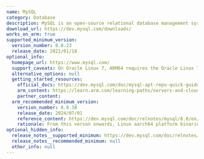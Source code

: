 ```yaml
---
name: MySQL
category: Database
description: MySQL is an open-source relational database management system.
download_url: https://dev.mysql.com/downloads/
works_on_arm: true
supported_minimum_version:
  version_number: 8.0.23
  release_date: 2021/01/18
optional_info:
  homepage_url: https://www.mysql.com/
  support_caveats: On Oracle Linux 7, ARM64 requires the Oracle Linux 7 Software Collections Repository which can be installed following the commands as mentioned [here](https://dev.mysql.com/doc/mysql-repo-excerpt/8.3/en/linux-installation-yum-repo.html)
  alternative_options: null
  getting_started_resources:
    official_docs: https://dev.mysql.com/doc/mysql-apt-repo-quick-guide/en/
    arm_content: https://learn.arm.com/learning-paths/servers-and-cloud-computing/mysql/install_mysql/
    partner_content:
  arm_recommended_minimum_version:
    version_number: 8.0.38
    release_date: 2024/07/01
    reference_content: https://dev.mysql.com/doc/relnotes/mysql/8.0/en/news-8-0-38.html
    rationale: From this verson onwards, Linux aarch64 platform binaries are built using patchelf --page-size=65536 for compatibility with systems using either 4k or 64k for the page size.
optional_hidden_info:
  release_notes__supported_minimum: https://dev.mysql.com/doc/relnotes/mysql/8.0/en/news-8-0-23.html
  release_notes__recommended_minimum: null
  other_info: null
---
```

